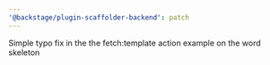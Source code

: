 ```yaml
---
'@backstage/plugin-scaffolder-backend': patch
---
```


Simple typo fix in the the fetch:template action example on the word skeleton
